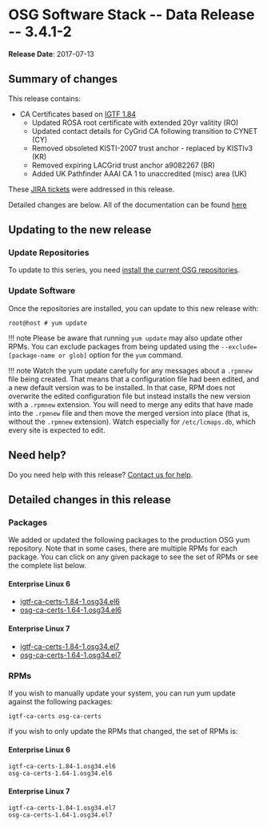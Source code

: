 OSG Software Stack -- Data Release -- 3.4.1-2
=============================================

**Release Date**: 2017-07-13

Summary of changes
------------------

This release contains:

-   CA Certificates based on [IGTF 1.84](http://dist.eugridpma.info/distribution/igtf/current/CHANGES)
    -   Updated ROSA root certificate with extended 20yr valitity (RO)
    -   Updated contact details for CyGrid CA following transition to CYNET (CY)
    -   Removed obsoleted KISTI-2007 trust anchor - replaced by KISTIv3 (KR)
    -   Removed expiring LACGrid trust anchor a9082267 (BR)
    -   Added UK Pathfinder AAAI CA 1 to unaccredited (misc) area (UK)

These [JIRA tickets](https://jira.opensciencegrid.org/issues/?jql=project%20%3D%20SOFTWARE%20AND%20fixVersion%20%3D%203.4.1-2%20ORDER%20BY%20priority%20DESC%2C%20key%20DESC) were addressed in this release.

Detailed changes are below. All of the documentation can be found [here](../../)

Updating to the new release
---------------------------

### Update Repositories

To update to this series, you need [install the current OSG repositories](../../common/yum#install-osg-repositories).

### Update Software

Once the repositories are installed, you can update to this new release with:

``` console
root@host # yum update
```

!!! note
    Please be aware that running `yum update` may also update other RPMs. You can exclude packages from being updated using the `--exclude=[package-name or glob]` option for the `yum` command.

!!! note
    Watch the yum update carefully for any messages about a `.rpmnew` file being created. That means that a configuration file had been edited, and a new default version was to be installed. In that case, RPM does not overwrite the edited configuration file but instead installs the new version with a `.rpmnew` extension. You will need to merge any edits that have made into the `.rpmnew` file and then move the merged version into place (that is, without the `.rpmnew` extension). Watch especially for `/etc/lcmaps.db`, which every site is expected to edit.

Need help?
----------

Do you need help with this release? [Contact us for help](../../common/help).

Detailed changes in this release
--------------------------------

### Packages

We added or updated the following packages to the production OSG yum repository. Note that in some cases, there are multiple RPMs for each package. You can click on any given package to see the set of RPMs or see the complete list below.

#### Enterprise Linux 6

-   [igtf-ca-certs-1.84-1.osg34.el6](https://koji.chtc.wisc.edu/koji/search?match=glob&type=build&terms=igtf-ca-certs-1.84-1.osg34.el6)
-   [osg-ca-certs-1.64-1.osg34.el6](https://koji.chtc.wisc.edu/koji/search?match=glob&type=build&terms=osg-ca-certs-1.64-1.osg34.el6)

#### Enterprise Linux 7

-   [igtf-ca-certs-1.84-1.osg34.el7](https://koji.chtc.wisc.edu/koji/search?match=glob&type=build&terms=igtf-ca-certs-1.84-1.osg34.el7)
-   [osg-ca-certs-1.64-1.osg34.el7](https://koji.chtc.wisc.edu/koji/search?match=glob&type=build&terms=osg-ca-certs-1.64-1.osg34.el7)

### RPMs

If you wish to manually update your system, you can run yum update against the following packages:

    igtf-ca-certs osg-ca-certs

If you wish to only update the RPMs that changed, the set of RPMs is:

#### Enterprise Linux 6

``` file
igtf-ca-certs-1.84-1.osg34.el6
osg-ca-certs-1.64-1.osg34.el6
```

#### Enterprise Linux 7

``` file
igtf-ca-certs-1.84-1.osg34.el7
osg-ca-certs-1.64-1.osg34.el7
```

